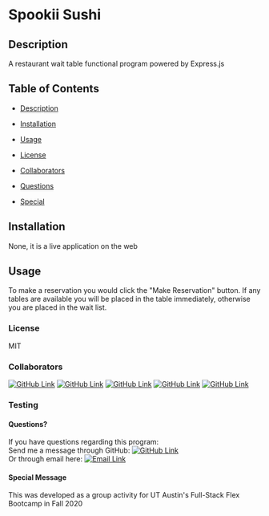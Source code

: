 # Spookii Sushi
## Description
A restaurant wait table functional program powered by Express.js
## Table of Contents
* [Description](#Description)
* [Installation](#Installation)
* [Usage](#Usage)
* [License](#License)
* [Collaborators](#Collaborators)

* [Questions](#Questions)
* [Special](#Special)
## Installation
None, it is a live application on the web
## Usage
To make a reservation you would click the "Make Reservation" button. If any tables are available you will be placed in the table immediately, otherwise you are placed in the wait list.
### License
MIT
### Collaborators
[![GitHub Link](https://img.shields.io/badge/Github-Aminadab93-yellowgreen.svg)](https://github.com/Aminadab93) [![GitHub Link](https://img.shields.io/badge/Github-durandre-yellowgreen.svg)](https://github.com/durandre) [![GitHub Link](https://img.shields.io/badge/Github-ejkennelly-yellowgreen.svg)](https://github.com/ejkennelly) [![GitHub Link](https://img.shields.io/badge/Github-marykathryn0-yellowgreen.svg)](https://github.com/marykathryn0) [![GitHub Link](https://img.shields.io/badge/Github-myrar-yellowgreen.svg)](https://github.com/myra-r)
### Testing

#### Questions?
If you have questions regarding this program:<br>
Send me a message through GitHub: [![GitHub Link](https://img.shields.io/badge/Github-GrimmeDev-lightgrey.svg)](https://github.com/GrimmeDev)<br>
Or through email here: <a href="mailto:rjgrimes@gmail.com" target="_blank">![Email Link](https://img.shields.io/badge/EMAIL-ME-informational.svg)</a>
#### Special Message
This was developed as a group activity for UT Austin's Full-Stack Flex Bootcamp in Fall 2020